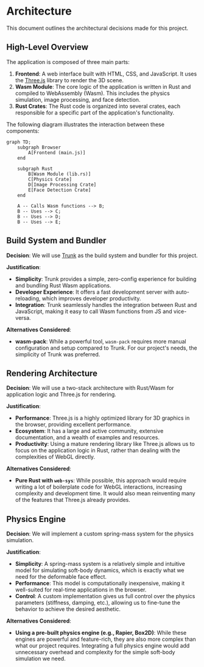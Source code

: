# Architecture

This document outlines the architectural decisions made for this project.

## High-Level Overview

The application is composed of three main parts:

1.  **Frontend**: A web interface built with HTML, CSS, and JavaScript. It uses the [Three.js](https://threejs.org/) library to render the 3D scene.
2.  **Wasm Module**: The core logic of the application is written in Rust and compiled to WebAssembly (Wasm). This includes the physics simulation, image processing, and face detection.
3.  **Rust Crates**: The Rust code is organized into several crates, each responsible for a specific part of the application's functionality.

The following diagram illustrates the interaction between these components:

```mermaid
graph TD;
    subgraph Browser
        A[Frontend (main.js)]
    end

    subgraph Rust
        B[Wasm Module (lib.rs)]
        C[Physics Crate]
        D[Image Processing Crate]
        E[Face Detection Crate]
    end

    A -- Calls Wasm functions --> B;
    B -- Uses --> C;
    B -- Uses --> D;
    B -- Uses --> E;
```

## Build System and Bundler

**Decision**: We will use [Trunk](https://trunkrs.dev/) as the build system and bundler for this project.

**Justification**:
- **Simplicity**: Trunk provides a simple, zero-config experience for building and bundling Rust Wasm applications.
- **Developer Experience**: It offers a fast development server with auto-reloading, which improves developer productivity.
- **Integration**: Trunk seamlessly handles the integration between Rust and JavaScript, making it easy to call Wasm functions from JS and vice-versa.

**Alternatives Considered**:
- **wasm-pack**: While a powerful tool, `wasm-pack` requires more manual configuration and setup compared to Trunk. For our project's needs, the simplicity of Trunk was preferred.

## Rendering Architecture

**Decision**: We will use a two-stack architecture with Rust/Wasm for application logic and Three.js for rendering.

**Justification**:
- **Performance**: Three.js is a highly optimized library for 3D graphics in the browser, providing excellent performance.
- **Ecosystem**: It has a large and active community, extensive documentation, and a wealth of examples and resources.
- **Productivity**: Using a mature rendering library like Three.js allows us to focus on the application logic in Rust, rather than dealing with the complexities of WebGL directly.

**Alternatives Considered**:
- **Pure Rust with `web-sys`**: While possible, this approach would require writing a lot of boilerplate code for WebGL interactions, increasing complexity and development time. It would also mean reinventing many of the features that Three.js already provides.

## Physics Engine

**Decision**: We will implement a custom spring-mass system for the physics simulation.

**Justification**:
- **Simplicity**: A spring-mass system is a relatively simple and intuitive model for simulating soft-body dynamics, which is exactly what we need for the deformable face effect.
- **Performance**: This model is computationally inexpensive, making it well-suited for real-time applications in the browser.
- **Control**: A custom implementation gives us full control over the physics parameters (stiffness, damping, etc.), allowing us to fine-tune the behavior to achieve the desired aesthetic.

**Alternatives Considered**:
- **Using a pre-built physics engine (e.g., Rapier, Box2D)**: While these engines are powerful and feature-rich, they are also more complex than what our project requires. Integrating a full physics engine would add unnecessary overhead and complexity for the simple soft-body simulation we need.
